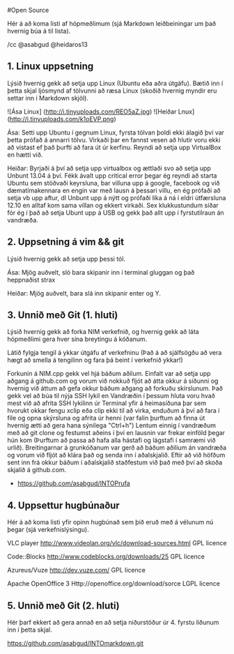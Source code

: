 #Open Source

Hér á að koma listi af hópmeðlimum (sjá Markdown leiðbeiningar um það hvernig búa á til lista).

/cc @asabgud @heidaros13

## 1. Linux uppsetning
Lýsið hvernig gekk að setja upp Linux (Ubuntu eða aðra útgáfu). Bætið inn í þetta skjal ljósmynd af tölvunni að ræsa Linux (skoðið hvernig myndir eru settar inn í Markdown skjöl).

![Ása Linux] (http://i.tinyuploads.com/REO5aZ.jpg)
![Heiðar Lnux] (http://i.tinyuploads.com/k1oEVP.png)

Ása: Setti upp Ubuntu í gegnum Linux, fyrsta tölvan þoldi ekki álagið því var þetta prófað á annarri tölvu. Virkaði þar en fannst vesen að hlutir voru ekki að vistast ef það þurfti að fara út úr kerfinu. Reyndi að setja upp VirtualBox en hætti við.

Heiðar: Byrjaði á því að setja upp virtualbox og ættlaði svo að setja upp Unbunt 13.04 á því. Fékk ávalt upp critical error þegar ég reyndi að starta Ubuntu sem stöðvaði keyrsluna, bar villuna upp á google, facebook og við dæmatímakennara en engin var með lausn á þessari villu, en ég prófaði að setja vb upp aftur, dl Unbunt upp á nýtt og prófaði líka á ná í eldri útfærsluna 12.10 en alltaf kom sama villan og ekkert virkaði. Sex klukkustundum síðar fór ég í það að setja Ubunt upp á USB og gekk það allt upp í fyrstutilraun án vandræða.

## 2. Uppsetning á vim && git

Lýsið hvernig gekk að setja upp þessi tól.

Ása: Mjög auðvelt, sló bara skipanir inn í terminal gluggan og það heppnaðist strax 

Heiðar: Mjög auðvelt, bara slá inn skipanir enter og Y.

## 3. Unnið með Git (1. hluti)

Lýsið hvernig gekk að forka NIM verkefnið, og hvernig gekk að láta hópmeðlimi gera hver sína breytingu á kóðanum.

Látið fylgja tengil á ykkar útgáfu af verkefninu (Það á að sjálfsögðu að vera hægt að smella á tengilinn og fara þá beint í verkefnið ykkar!)

Forkunin á NIM.cpp gekk vel hjá báðum aðilum. Einfalt var að setja upp aðgang á github.com og vorum við nokkuð fljót að átta okkur á síðunni og hvernig við áttum að gefa okkur báðum aðgang að forkuðu skírslunum.
Það gekk vel að búa til nýja SSH lykil en Vandræðin í þessum hluta voru hvað mest við að afrita SSH lykilinn úr Terminal yfir á heimasíðuna þar sem hvorukt okkar fengu xclip eða clip ekki til að virka, enduðum á því að fara í file og opna skýrsluna og afrita úr henni (var falin þurftum að finna út hvernig ætti að gera hana sýnilega "Ctrl+h")
Lentum einnig í vandræðum með að git clone og festumst aðeins í því en lausnin var frekar einföld þegar hún kom (Þurftum að passa að hafa alla hástafi og lágstafi í samræmi við urlið). Breitingarnar á grunkóðanum var gerð að báðum aðilium án vandræða og vorum við fljót að klára það og senda inn í aðalskjalið.
Eftir að við höfðum sent inn frá okkur báðum í aðalskjalið staðfestum við það með því að skoða skjalið á github.com.


* https://github.com/asabgud/INTOPrufa

## 4. Uppsettur hugbúnaður

Hér á að koma listi yfir opinn hugbúnað sem þið eruð með á vélunum nú þegar (sjá verkefnislýsingu).

VLC player
http://www.videolan.org/vlc/download-sources.html 
GPL licence

Code::Blocks 
http://www.codeblocks.org/downloads/25 
GPL licence

Azureus/Vuze
http://dev.vuze.com/
GPL licence

Apache OpenOffice 3
Http://openoffice.org/download/sorce
LGPL licence

## 5. Unnið með Git (2. hluti)

Hér þarf ekkert að gera annað en að setja niðurstöður úr 4. fyrstu liðunum inn í þetta skjal.

https://github.com/asabgud/INTOmarkdown.git
